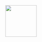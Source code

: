 <div id="header" align="center">
  <img src="https://media.giphy.com/media/CAYVZA5NRb529kKQUc/giphy.gif" width="100"/>
</div>
